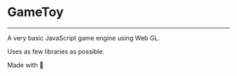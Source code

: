# GameToy
------------------
A very basic JavaScript game engine using Web GL.

Uses as few libraries as possible.

Made with :blue_heart: